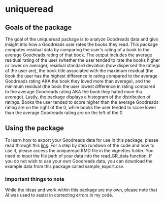 # uniqueread

## Goals of the package
The goal of the uniqueread package is to analyze Goodreads data and give insight into how a Goodreads user rates the books they read. This package computes residual data by comparing the user's rating of a book to the average Goodreads rating of that book.  The output includes the average residual rating of the user (whether the user tended to rate the books higher or lower on average),  residual standard deviation (how dispersed the ratings of the user are), the book title associated with the maximum residual (the book the user has the highest difference in rating compared to the average Goodreads rating AKA the book they loved more than average), and the minimum residual (the book the user lowest difference in rating compared to the average Goodreads rating AKA the book they hated more tha average). Lastly, the package displays a histogram of the distribution of ratings. Books the user tended to score higher than the average Goodreads rating are on the right of the 0, while books the user tended to score lower than the average Goodreads rating are on the left of the 0.

## Using the package
To learn how to export your Goodreads data for use in this package, please read through this [link](https://help.goodreads.com/s/article/How-do-I-import-or-export-my-books-1553870934590). For a step by step rundown of the code and how to use it, please access the uniqueread.RMD file in the vignettes folder. You need to input the file path of your data into the read_GR_data function. If you do not wish to use your own Goodreads data, you can download the example data from this package called sample_export.csv. 

### Important things to note
While the ideas and work within this package are my own, please note that AI was used to assist in correcting errors in my code. 
